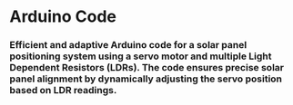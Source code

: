 # Arduino Code
### Efficient and adaptive Arduino code for a solar panel positioning system using a servo motor and multiple Light Dependent Resistors (LDRs). The code ensures precise solar panel alignment by dynamically adjusting the servo position based on LDR readings. 
